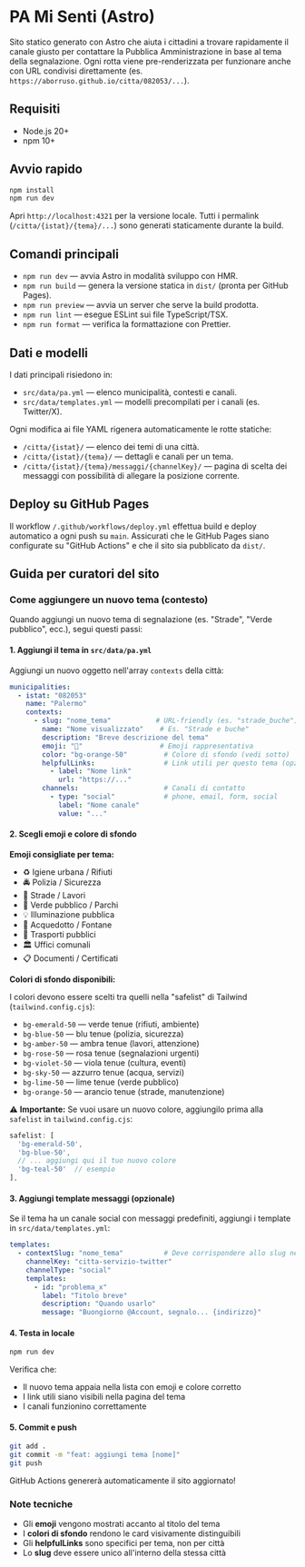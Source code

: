 # PA Mi Senti (Astro)

Sito statico generato con Astro che aiuta i cittadini a trovare rapidamente il canale giusto per contattare la Pubblica Amministrazione in base al tema della segnalazione. Ogni rotta viene pre-renderizzata per funzionare anche con URL condivisi direttamente (es. `https://aborruso.github.io/citta/082053/...`).

## Requisiti

- Node.js 20+
- npm 10+

## Avvio rapido

```bash
npm install
npm run dev
```

Apri `http://localhost:4321` per la versione locale. Tutti i permalink (`/citta/{istat}/{tema}/...`) sono generati staticamente durante la build.

## Comandi principali

- `npm run dev` — avvia Astro in modalità sviluppo con HMR.
- `npm run build` — genera la versione statica in `dist/` (pronta per GitHub Pages).
- `npm run preview` — avvia un server che serve la build prodotta.
- `npm run lint` — esegue ESLint sui file TypeScript/TSX.
- `npm run format` — verifica la formattazione con Prettier.

## Dati e modelli

I dati principali risiedono in:

- `src/data/pa.yml` — elenco municipalità, contesti e canali.
- `src/data/templates.yml` — modelli precompilati per i canali (es. Twitter/X).

Ogni modifica ai file YAML rigenera automaticamente le rotte statiche:

- `/citta/{istat}/` — elenco dei temi di una città.
- `/citta/{istat}/{tema}/` — dettagli e canali per un tema.
- `/citta/{istat}/{tema}/messaggi/{channelKey}/` — pagina di scelta dei messaggi con possibilità di allegare la posizione corrente.

## Deploy su GitHub Pages

Il workflow `/.github/workflows/deploy.yml` effettua build e deploy automatico a ogni push su `main`. Assicurati che le GitHub Pages siano configurate su "GitHub Actions" e che il sito sia pubblicato da `dist/`.

## Guida per curatori del sito

### Come aggiungere un nuovo tema (contesto)

Quando aggiungi un nuovo tema di segnalazione (es. "Strade", "Verde pubblico", ecc.), segui questi passi:

#### 1. Aggiungi il tema in `src/data/pa.yml`

Aggiungi un nuovo oggetto nell'array `contexts` della città:

```yaml
municipalities:
  - istat: "082053"
    name: "Palermo"
    contexts:
      - slug: "nome_tema"           # URL-friendly (es. "strade_buche")
        name: "Nome visualizzato"    # Es. "Strade e buche"
        description: "Breve descrizione del tema"
        emoji: "🚧"                   # Emoji rappresentativa
        color: "bg-orange-50"         # Colore di sfondo (vedi sotto)
        helpfulLinks:                 # Link utili per questo tema (opzionale)
          - label: "Nome link"
            url: "https://..."
        channels:                     # Canali di contatto
          - type: "social"            # phone, email, form, social
            label: "Nome canale"
            value: "..."
```

#### 2. Scegli emoji e colore di sfondo

**Emoji consigliate per tema:**

- ♻️ Igiene urbana / Rifiuti
- 🚔 Polizia / Sicurezza
- 🚧 Strade / Lavori
- 🌳 Verde pubblico / Parchi
- 💡 Illuminazione pubblica
- 🚰 Acquedotto / Fontane
- 🚌 Trasporti pubblici
- 🏛️ Uffici comunali
- 📋 Documenti / Certificati

**Colori di sfondo disponibili:**

I colori devono essere scelti tra quelli nella "safelist" di Tailwind (`tailwind.config.cjs`):

- `bg-emerald-50` — verde tenue (rifiuti, ambiente)
- `bg-blue-50` — blu tenue (polizia, sicurezza)
- `bg-amber-50` — ambra tenue (lavori, attenzione)
- `bg-rose-50` — rosa tenue (segnalazioni urgenti)
- `bg-violet-50` — viola tenue (cultura, eventi)
- `bg-sky-50` — azzurro tenue (acqua, servizi)
- `bg-lime-50` — lime tenue (verde pubblico)
- `bg-orange-50` — arancio tenue (strade, manutenzione)

⚠️ **Importante:** Se vuoi usare un nuovo colore, aggiungilo prima alla `safelist` in `tailwind.config.cjs`:

```javascript
safelist: [
  'bg-emerald-50',
  'bg-blue-50',
  // ... aggiungi qui il tuo nuovo colore
  'bg-teal-50'  // esempio
],
```

#### 3. Aggiungi template messaggi (opzionale)

Se il tema ha un canale social con messaggi predefiniti, aggiungi i template in `src/data/templates.yml`:

```yaml
templates:
  - contextSlug: "nome_tema"          # Deve corrispondere allo slug nel pa.yml
    channelKey: "citta-servizio-twitter"
    channelType: "social"
    templates:
      - id: "problema_x"
        label: "Titolo breve"
        description: "Quando usarlo"
        message: "Buongiorno @Account, segnalo... {indirizzo}"
```

#### 4. Testa in locale

```bash
npm run dev
```

Verifica che:

- Il nuovo tema appaia nella lista con emoji e colore corretto
- I link utili siano visibili nella pagina del tema
- I canali funzionino correttamente

#### 5. Commit e push

```bash
git add .
git commit -m "feat: aggiungi tema [nome]"
git push
```

GitHub Actions genererà automaticamente il sito aggiornato!

### Note tecniche

- Gli **emoji** vengono mostrati accanto al titolo del tema
- I **colori di sfondo** rendono le card visivamente distinguibili
- Gli **helpfulLinks** sono specifici per tema, non per città
- Lo **slug** deve essere unico all'interno della stessa città
